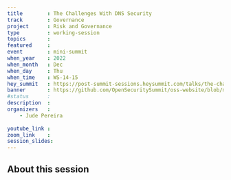 ```yaml
---
title        : The Challenges With DNS Security 
track        : Governance
project      : Risk and Governance
type         : working-session
topics       : 
featured     :
event        : mini-summit
when_year    : 2022
when_month   : Dec
when_day     : Thu
when_time    : WS-14-15
hey_summit   : https://post-summit-sessions.heysummit.com/talks/the-challenges-with-dns-security/
banner       : https://github.com/OpenSecuritySummit/oss-website/blob/main/content/participant/images/challenges.png?raw=true
#status      : 
description  :
organizers   :
    - Jude Pereira
    
youtube_link : 
zoom_link    : 
session_slides:
---
```




## About this session

